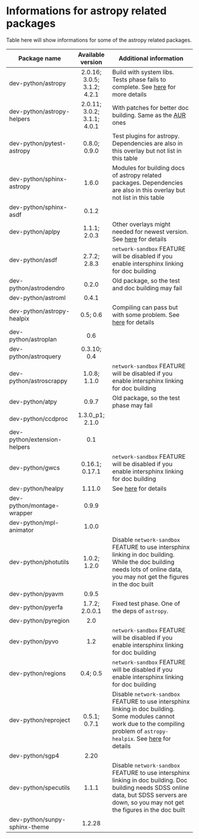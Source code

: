 # Informations for astropy related packages
Table here will show informations for some of the astropy related packages.

Package name | Available version | Additional information
------------ | :---------------: | ----------------------
dev-python/astropy            | 2.0.16; 3.0.5; 3.1.2; 4.2.1 | Build with system libs. Tests phase fails to complete. See [here](https://github.com/Universebenzene/benzene-overlay/tree/master/dev-python/astropy#note-for-astropy) for more details
dev-python/astropy-helpers    | 2.0.11; 3.0.2; 3.1.1; 4.0.1 | With patches for better doc building. Same as the [AUR](https://aur.archlinux.org/packages/python-astropy-helpers/) ones
dev-python/pytest-astropy     | 0.8.0; 0.9.0                | Test plugins for astropy. Dependencies are also in this overlay but not list in this table
dev-python/sphinx-astropy     | 1.6.0                       | Modules for building docs of astropy related packages. Dependencies are also in this overlay but not list in this table
dev-python/sphinx-asdf        | 0.1.2                       |
dev-python/aplpy              | 1.1.1; 2.0.3                | Other overlays might needed for newest version. See [here](https://github.com/Universebenzene/benzene-overlay/tree/master/dev-python/aplpy#note-for-aplpy) for details
dev-python/asdf               | 2.7.2; 2.8.3                | `network-sandbox` FEATURE will be disabled if you enable intersphinx linking for doc building
dev-python/astrodendro        | 0.2.0                       | Old package, so the test and doc building may fail
dev-python/astroml            | 0.4.1                       |
dev-python/astropy-healpix    | 0.5; 0.6                    | Compiling can pass but with some problem. See [here](https://github.com/Universebenzene/benzene-overlay/tree/master/dev-python/astropy-healpix#note-for-astropy-healpix) for details
dev-python/astroplan          | 0.6                         |
dev-python/astroquery         | 0.3.10; 0.4                 |
dev-python/astroscrappy       | 1.0.8; 1.1.0                | `network-sandbox` FEATURE will be disabled if you enable intersphinx linking for doc building
dev-python/atpy               | 0.9.7                       | Old package, so the test phase may fail
dev-python/ccdproc            | 1.3.0\_p1; 2.1.0            |
dev-python/extension-helpers  | 0.1                         |
dev-python/gwcs               | 0.16.1; 0.17.1              | `network-sandbox` FEATURE will be disabled if you enable intersphinx linking for doc building
dev-python/healpy             | 1.11.0                      | See [here](https://github.com/Universebenzene/benzene-overlay/tree/master/dev-python/healpy#note-for-healpy) for details
dev-python/montage-wrapper    | 0.9.9                       |
dev-python/mpl-animator       | 1.0.0                       |
dev-python/photutils          | 1.0.2; 1.2.0                | Disable `network-sandbox` FEATURE to use intersphinx linking in doc building. While the doc building needs lots of online data, you may not get the figures in the doc built
dev-python/pyavm              | 0.9.5                       |
dev-python/pyerfa             | 1.7.2; 2.0.0.1              | Fixed test phase. One of the deps of `astropy`.
dev-python/pyregion           | 2.0                         |
dev-python/pyvo               | 1.2                         | `network-sandbox` FEATURE will be disabled if you enable intersphinx linking for doc building
dev-python/regions            | 0.4; 0.5                    | `network-sandbox` FEATURE will be disabled if you enable intersphinx linking for doc building
dev-python/reproject          | 0.5.1; 0.7.1                | Disable `network-sandbox` FEATURE to use intersphinx linking in doc building. Some modules cannot work due to the compiling problem of `astropy-healpix`. See [here](https://github.com/Universebenzene/benzene-overlay/tree/master/dev-python/reproject#note-for-reproject) for details
dev-python/sgp4               | 2.20                        |
dev-python/specutils          | 1.1.1                       | Disable `network-sandbox` FEATURE to use intersphinx linking in doc building. Doc building needs SDSS online data, but SDSS servers are down, so you may not get the figures in the doc built
dev-python/sunpy-sphinx-theme | 1.2.28                      |
